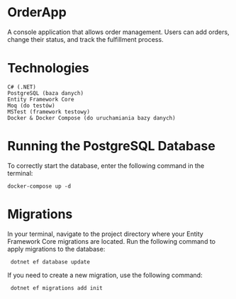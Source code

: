 # OrderApp

A console application that allows order management. Users can add orders, change their status, and track the fulfillment process.

# Technologies

    C# (.NET)
    PostgreSQL (baza danych)
    Entity Framework Core
    Moq (do testów)
    MSTest (framework testowy)
    Docker & Docker Compose (do uruchamiania bazy danych)
   
# Running the PostgreSQL Database
To correctly start the database, enter the following command in the terminal:

    docker-compose up -d


# Migrations
In your terminal, navigate to the project directory where your Entity Framework Core migrations are located. Run the following command to apply migrations to the database:
   

     dotnet ef database update
If you need to create a new migration, use the following command:

     dotnet ef migrations add init
